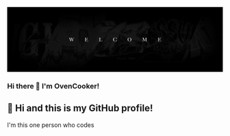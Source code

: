 <img align='center' src="https://raw.githubusercontent.com/SuperOvencooker101/SuperOvencooker101/main/banner1.jpg"/> 

### Hi there 👋 I'm OvenCooker!
## 👋 Hi and this is my GitHub profile!

I'm this one person who codes 


